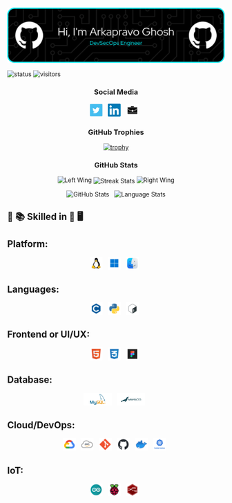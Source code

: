 <p align="center"><img src="images/header/github-header-image.png" /></p>

![status](https://img.shields.io/badge/Btw-I%20use%20Arch-blue)
![visitors](https://visitor-badge.laobi.icu/badge?page_id=Arkapravo-Ghosh.Arkapravo-Ghosh)

<h3 align="center">Social Media</h3>

<p align="center">
<a href="https://twitter.com/ArkapravoGhosh1"><img height="30" src="images/social/t.jpg" alt="Twitter"></a>&nbsp;&nbsp;
<a href="https://www.linkedin.com/in/arkapravo-ghosh/"><img height="30" src="images/social/l.png" alt="LinkedIn"></a>&nbsp;&nbsp;
<a href="https://raw.githubusercontent.com/Arkapravo-Ghosh/ark-resume/main/Arkapravo_Ghosh_Resume.pdf"><img height="30" src="images/social/p.jpg" alt="Resume"></a>&nbsp;&nbsp;
</p>

<h3 align="center">GitHub Trophies</h3>
<div align="center">

[![trophy](https://github-profile-trophy.vercel.app/?username=Arkapravo-Ghosh&theme=dark_lover&no-frame=true&no-bg=true&margin-w=4&column=5)](https://github.com/ryo-ma/github-profile-trophy)

</div>
<h3 align="center">GitHub Stats</h3>
<div align="center">

<img height="140" width="140" src="https://user-images.githubusercontent.com/78967360/158388511-9b4590dc-96f5-402a-9b6b-b51add4efc70.png" alt="Left Wing">
<img align="center" src="https://github-readme-streak-stats.herokuapp.com/?user=Arkapravo-Ghosh&theme=windows-dark&hide_border=true" alt="Streak Stats">
<img height="140" width="140" src="https://user-images.githubusercontent.com/78967360/158388859-2bac10f7-efd5-45d7-93bb-777271b5426f.png" alt="Right Wing">
<p></p>
</div>
<div align=center>
<img src="https://github-readme-stats.vercel.app/api?username=Arkapravo-Ghosh&show_icons=true&locale=en&theme=github_dark&hide_border=true&bg_color=000000" alt="GitHub Stats">
&nbsp;
<img align=top src="https://github-readme-stats.vercel.app/api/top-langs?username=Arkapravo-Ghosh&show_icons=true&locale=en&theme=github_dark&hide_border=true&bg_color=000000&layout=compact&langs_count=10&hide=javascript,assembly,fortran,rust,java,r,dart,c%23,jupyter%20notebook,c%2B%2B" alt="Language Stats">
</div>

## :open_book: :books: Skilled in :closed_book: :desktop_computer:

## Platform:
<div align=center>
<img src="images/platform/linux.png" height="30" alt="Linux">&nbsp;&nbsp;
<img src="images/platform/windows.png" height="30" alt="Windows">&nbsp;&nbsp;
<img src="images/platform/macos.png" height="30" alt="macOS">&nbsp;&nbsp;
</div>

## Languages:
<div align=center>
<img src="images/pl/c.png" height="30" alt="C">&nbsp;&nbsp;
<img src="images/pl/python.png" height="30" alt="Python">&nbsp;&nbsp;
<img src="images/pl/bash.png" height="30" alt="Bash">&nbsp;&nbsp;
</div>

## Frontend or UI/UX:
<div align=center>
<img src="images/frontend/html.png" height="30" alt="HTML">&nbsp;&nbsp;
<img src="images/frontend/css.png" height="30" alt="CSS">&nbsp;&nbsp;
<img src="images/frontend/figma.png" height="30" alt="Figma">&nbsp;&nbsp;
</div>

## Database:
<div align=center>
<img src="images/db/mysql.png" height="30" alt="MySQL">&nbsp;&nbsp;
<img src="images/db/mariadb.png" height="30" alt="MariaDB">&nbsp;&nbsp;
</div>

## Cloud/DevOps:
<div align=center>
<img src="images/cloud/gcp.png" height="30" alt="Google Cloud Platform">&nbsp;&nbsp;
<img src="images/cloud/aws.png" height="30" alt="Amazon Web Services">&nbsp;&nbsp;
<img src="images/cloud/git.png" height="30" alt="Git">&nbsp;&nbsp;
<img src="images/cloud/github.png" height="30" alt="GitHub">&nbsp;&nbsp;
<img src="images/cloud/docker.png" height="30" alt="Docker">&nbsp;&nbsp;
<img src="images/cloud/kubernetes.png" height="30" alt="Kubernetes">&nbsp;&nbsp;
</div>

## IoT:
<div align=center>
<img src="images/iot/arduino.png" height="30" alt="Arduino">&nbsp;&nbsp;
<img src="images/iot/rpi.png" height="30" alt="Raspberry Pi">&nbsp;&nbsp;
<img src="images/iot/node-red.png" height="30" alt="Node-RED">&nbsp;&nbsp;
</div>
